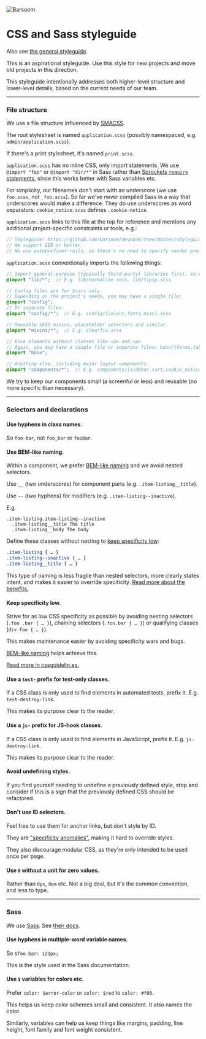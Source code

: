 ![Barsoom](http://barsoom.se/barsoom.png)

# CSS and Sass styleguide

Also see [the general styleguide](/styleguide).

This is an aspirational styleguide. Use this style for new projects and move old projects in this direction.

This styleguide intentionally addresses both higher-level structure and lower-level details, based on the current needs of our team.

---
### File structure

We use a file structure influenced by [SMACSS](https://smacss.com/).

The root stylesheet is named `application.scss` (possibly namespaced, e.g. `admin/application.scss`).

If there's a print stylesheet, it's named `print.scss`.

`application.scss` has no inline CSS, only import statements. We use `@import "foo"` or `@import "dir/*"` in Sass rather than [Sprockets `require` statements](http://guides.rubyonrails.org/asset_pipeline.html#manifest-files-and-directives), since this works better with Sass variables etc.

For simplicity, our filenames don't start with an underscore (we use `foo.scss`,  not `_foo.scss`). So far we've never compiled Sass in a way that underscores would make a difference. They do use underscores as word separators: `cookie_notice.scss` defines `.cookie-notice`.

`application.scss` links to this file at the top for reference and mentions any additional project-specific constraints or tools, e.g.:

``` scss
// Styleguide: https://github.com/barsoom/devbook/tree/master/styleguide/css
// We support IE8 or better.
// We use autoprefixer-rails, so there's no need to specify vendor prefixes.
```

`application.scss` conventionally imports the following things:

``` scss
// Import general-purpose (typically third-party) libraries first, so we can override them.
@import "lib/*";  // E.g. lib/normalize.scss, lib/tipsy.scss

// Config files are for $vars only.
// Depending on the project's needs, you may have a single file:
@import "config";
// Or separate files:
@import "config/*";  // E.g. config/{colors,fonts,misc}.scss

// Reusable SASS mixins, placeholder selectors and similar.
@import "mixins/*";  // E.g. clearfix.scss

// Base elements without classes like <a> and <p>.
// Again, you may have a single file or separate files: base/{forms,tables,typography,misc}.scss
@import "base";

// Anything else, including major layout components.
@import "components/*";  // E.g. components/{sidebar,cart,cookie_notice}.scss
```

We try to keep our components small (a screenful or less) and reusable (no more specific than necessary).

---
### Selectors and declarations

#### Use hyphens in class names.

So `foo-bar`, not `foo_bar` or `fooBar`.

#### Use BEM-like naming.

Within a component, we prefer [BEM-like naming](http://cssguidelin.es/#bem-like-naming) and we avoid nested selectors.

Use `__` (two underscores) for component parts (e.g. `.item-listing__title`).

Use `--` (two hyphens) for modifiers (e.g. `.item-listing--inactive`).

E.g.

``` slim
.item-listing.item-listing--inactive
  .item-listing__title The title
  .item-listing__body The body
```

Define these classes without nesting to [keep specificity low](#keep-specificity-low):

``` css
.item-listing { … }
.item-listing--inactive { … }
.item-listing__title { … }
```

This type of naming is less fragile than nested selectors, more clearly states intent, and makes it easier to override specificity. [Read more about the benefits.](http://www.smashingmagazine.com/2014/07/17/bem-methodology-for-small-projects/)

#### Keep specificity low.

Strive for as low CSS specificity as possible by avoiding nesting selectors (`.foo .bar { … }`), chaining selectors (`.foo.bar { … }`) or qualifying classes (`div.foo { … }`).

This makes maintenance easier by avoiding specificity wars and bugs.

[BEM-like naming](#bem-like-naming) helps achieve this.

[Read more in cssguidelin.es.](http://cssguidelin.es/#specificity)

#### Use a `test-` prefix for test-only classes.

If a CSS class is only used to find elements in automated tests, prefix it. E.g. `test-destroy-link`.

This makes its purpose clear to the reader.

#### Use a `js-` prefix for JS-hook classes.

If a CSS class is only used to find elements in JavaScript, prefix it. E.g. `js-destroy-link`.

This makes its purpose clear to the reader.

#### Avoid undefining styles.

If you find yourself needing to undefine a previously defined style, stop and consider if this is a sign that the previously defined CSS should be refactored.

#### Don't use ID selectors.

Feel free to use them for anchor links, but don't style by ID.

They are ["specificity anomalies"](http://cssguidelin.es/#ids-in-css), making it hard to override styles.

They also discourage modular CSS, as they're only intended to be used once per page.

#### Use `0` without a unit for zero values.

Rather than `0px`, `0em` etc. Not a big deal, but it's the common convention, and less to type.


---
### Sass

We use [Sass](http://sass-lang.com/). See [their docs](http://sass-lang.com/documentation/file.SASS_REFERENCE.html).

#### Use hyphens in multiple-word variable names.

So `$foo-bar: 123px;`

This is the style used in the Sass documentation.

#### Use `$` variables for colors etc.

Prefer `color: $error-color` or `color: $red` to `color: #f00`.

This helps us keep color schemes small and consistent. It also names the color.

Similarly, variables can help us keep things like margins, padding, line height, font family and font weight consistent.
